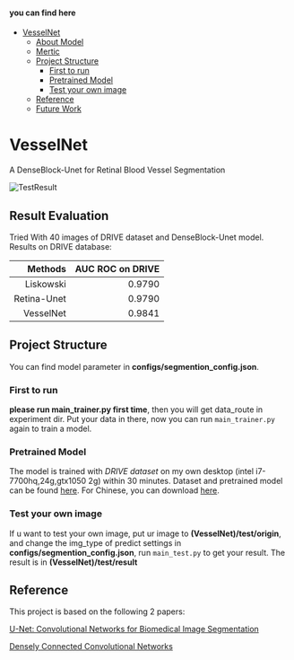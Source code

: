 #### you can find here

- [VesselNet](#vesselnet)
    - [About Model](#about-model)
    - [Mertic](#mertic)
    - [Project Structure](#project-structure)
        - [First to run](#first-to-run)
        - [Pretrained Model](#pretrained-model)
        - [Test your own image](#test-your-own-image)
    - [Reference](#reference)
    - [Future Work](#future-work)
        

# VesselNet
A DenseBlock-Unet for Retinal Blood Vessel Segmentation

![TestResult](https://i.imgur.com/pPMANyZ.jpg)

## Result Evaluation
Tried With 40 images of DRIVE dataset and DenseBlock-Unet model.
Results on DRIVE database:

|Methods|AUC ROC on DRIVE|
|-:|-:|
|Liskowski|0.9790|
|Retina-Unet|0.9790|
|VesselNet|0.9841|

## Project Structure
You can find model parameter in **configs/segmention_config.json**.

### First to run
**please run main_trainer.py first time**, then you will get data_route in experiment dir. Put your data in there, now you can run `main_trainer.py` again to train a model. 

### Pretrained Model
The model is trained with *DRIVE dataset* on my own desktop (intel i7-7700hq,24g,gtx1050 2g) within 30 minutes.
Dataset and pretrained model can be found [here][2]. For Chinese, you can download [here][6].

### Test your own image
If u want to test your own image, put ur image to **(VesselNet)/test/origin**, and change the img_type of predict settings in **configs/segmention_config.json**, run `main_test.py` to get your result. The result is in **(VesselNet)/test/result**

## Reference
This project is based on the following 2 papers:

[U-Net: Convolutional Networks for Biomedical Image Segmentation](8)

[Densely Connected Convolutional Networks](7)

[2]: https://drive.google.com/file/d/1RALItn7a-XIe-ebsghk6HL-T0btJI9w7/view?usp=sharing
[3]: https://arxiv.org/pdf/1608.06993.pdf
[4]: https://github.com/liuzhuang13/DenseNet 
[5]: https://github.com/orobix/retina-unet
[6]: https://pan.baidu.com/s/1EnKeNTGimzVRa9QedWjxlg
[7]: https://arxiv.org/pdf/1608.06993.pdf
[8]: https://arxiv.org/pdf/1505.04597.pdf



